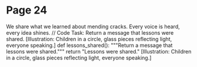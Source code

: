 ﻿# Page 24

We share what we learned about mending cracks.
Every voice is heard, every idea shines.
// Code Task: Return a message that lessons were shared.
[Illustration: Children in a circle, glass pieces reflecting light, everyone speaking.]
def lessons_shared():
	"""Return a message that lessons were shared."""
	return "Lessons were shared."
[Illustration: Children in a circle, glass pieces reflecting light, everyone speaking.]

